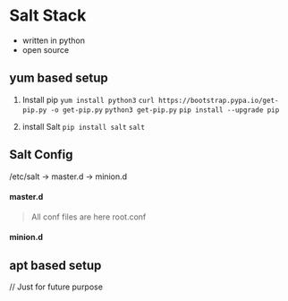 # Salt Stack

- written in python 
- open source

## yum based setup 

1. Install pip 
` yum install python3 `
` curl https://bootstrap.pypa.io/get-pip.py -o get-pip.py `
` python3 get-pip.py `
` pip install --upgrade pip `

2. install Salt
` pip install salt `
` salt `

## Salt Config

/etc/salt
    -> master.d
    -> minion.d

#### master.d
> All conf files are here 
> root.conf


#### minion.d




## apt based setup 
// Just for future purpose